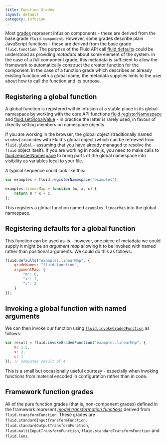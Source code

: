 ```yaml
---
title: Function Grades
layout: default
category: Infusion
---
```


Most [grades](ComponentGrades.md) represent Infusion components - these are derived from the base grade
`fluid.component`. However, some grades describe plain JavaScript functions - these are derived from the base grade
`fluid.function`. The purpose of the Fluid API call [fluid.defaults](CoreAPI.md#fluiddefaultsgradename-options) could be
understood as providing *metadata* about some element of the system. In the case of a full component grade, this
metadata is sufficient to allow the framework to automatically construct the creator function for the component. In the
case of a function grade which describes an already existing function with a global name, the metadata supplies hints to
the user about how to call the function and its purpose.

## Registering a global function

A global function is registered within infusion at a stable place in its global namespace by working with the core API
functions [fluid.registerNamespace](CoreAPI.md#fluidregisternamespacepath) and
[fluid.setGlobalValue](CoreAPI.md#fluidsetglobalvaluepath-value) - in practice the latter is rarely used, in favour of
directly setting members on namespace objects.

If you are working in the browser, the global object (traditionally named `window`) coincides with Fluid's global object
(which can be retrieved from `fluid.global` - assuming that you have already managed to resolve the `fluid` object
itself). If you are working in node.js, you need to make calls to
[fluid.registerNamespace](CoreAPI.md#fluidregisternamespacepath) to bring parts of the global namespace into visibility
as variables local to your file.

A typical sequence could look like this:

```javascript
var examples = fluid.registerNamespace("examples");

examples.linearMap = function (m, x, c) {
    return m * x + c;
};
```

This registers a global function named `examples.linearMap` into the global namespace.

## Registering defaults for a global function

This function can be used as-is - however, one piece of metadata we could supply it might be an *argument map* allowing
it to be invoked with named rather than positional arguments. We could do this as follows:

```javascript
fluid.defaults("examples.linearMap", {
    gradeNames: "fluid.function",
    argumentMap: {
        "m": 0,
        "x": 1,
        "c": 2
    }
});
```

## Invoking a global function with named arguments

We can then invoke our function using [`fluid.invokeGradedFunction`](CoreAPI.md#fluidinvokegradedfunctionname-spec) as
follows:

```javascript
var result = fluid.invokeGradedFunction("examples.linearMap", {
    m: 1.5,
    x: 2,
    c: 1
}); // computes result of 4
```

This is a small but occasionally useful courtesy - especially when invoking functions from material encoded in
configuration rather than in code.

## Framework function grades

All of the pure function grades (that is, non-component grades) defined in the framework represent [*model
transformation functions*](ModelTransformationAPI.md#grades-of-transformations) derived from `fluid.transformFunction`.
These grades are `fluid.standardInputTransformFunction`, `fluid.standardOutputTransformFunction`,
`fluid.multiInputTransformFunction`, `fluid.standardTransformFunction` and `fluid.lens`.
